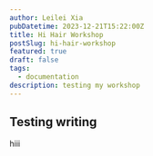 ```yaml
---
author: Leilei Xia
pubDatetime: 2023-12-21T15:22:00Z
title: Hi Hair Workshop
postSlug: hi-hair-workshop
featured: true
draft: false
tags:
  - documentation
description: testing my workshop
---
```


## Testing writing

hiii
